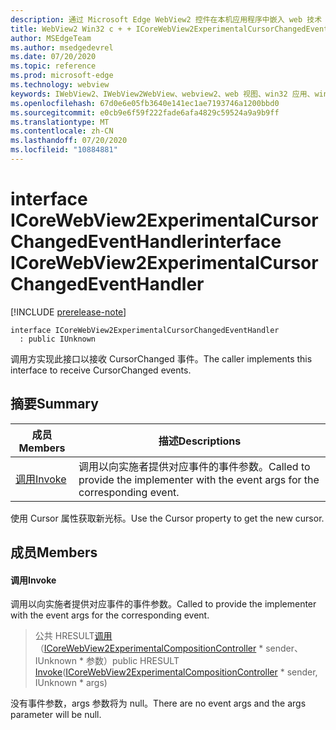```yaml
---
description: 通过 Microsoft Edge WebView2 控件在本机应用程序中嵌入 web 技术（HTML、CSS 和 JavaScript）
title: WebView2 Win32 c + + ICoreWebView2ExperimentalCursorChangedEventHandler
author: MSEdgeTeam
ms.author: msedgedevrel
ms.date: 07/20/2020
ms.topic: reference
ms.prod: microsoft-edge
ms.technology: webview
keywords: IWebView2、IWebView2WebView、webview2、web 视图、win32 应用、win32、edge、ICoreWebView2、ICoreWebView2Controller、浏览器控件、边缘 html、ICoreWebView2ExperimentalCursorChangedEventHandler
ms.openlocfilehash: 67d0e6e05fb3640e141ec1ae7193746a1200bbd0
ms.sourcegitcommit: e0cb9e6f59f222fade6afa4829c59524a9a9b9ff
ms.translationtype: MT
ms.contentlocale: zh-CN
ms.lasthandoff: 07/20/2020
ms.locfileid: "10884881"
---
```

# <span data-ttu-id="13dd8-104">interface ICoreWebView2ExperimentalCursorChangedEventHandler</span><span class="sxs-lookup"><span data-stu-id="13dd8-104">interface ICoreWebView2ExperimentalCursorChangedEventHandler</span></span> 

[!INCLUDE [prerelease-note](../../includes/prerelease-note.md)]

```
interface ICoreWebView2ExperimentalCursorChangedEventHandler
  : public IUnknown
```

<span data-ttu-id="13dd8-105">调用方实现此接口以接收 CursorChanged 事件。</span><span class="sxs-lookup"><span data-stu-id="13dd8-105">The caller implements this interface to receive CursorChanged events.</span></span>

## <span data-ttu-id="13dd8-106">摘要</span><span class="sxs-lookup"><span data-stu-id="13dd8-106">Summary</span></span>

 <span data-ttu-id="13dd8-107">成员</span><span class="sxs-lookup"><span data-stu-id="13dd8-107">Members</span></span>                        | <span data-ttu-id="13dd8-108">描述</span><span class="sxs-lookup"><span data-stu-id="13dd8-108">Descriptions</span></span>
--------------------------------|---------------------------------------------
[<span data-ttu-id="13dd8-109">调用</span><span class="sxs-lookup"><span data-stu-id="13dd8-109">Invoke</span></span>](#invoke) | <span data-ttu-id="13dd8-110">调用以向实施者提供对应事件的事件参数。</span><span class="sxs-lookup"><span data-stu-id="13dd8-110">Called to provide the implementer with the event args for the corresponding event.</span></span>

<span data-ttu-id="13dd8-111">使用 Cursor 属性获取新光标。</span><span class="sxs-lookup"><span data-stu-id="13dd8-111">Use the Cursor property to get the new cursor.</span></span>

## <span data-ttu-id="13dd8-112">成员</span><span class="sxs-lookup"><span data-stu-id="13dd8-112">Members</span></span>

#### <span data-ttu-id="13dd8-113">调用</span><span class="sxs-lookup"><span data-stu-id="13dd8-113">Invoke</span></span> 

<span data-ttu-id="13dd8-114">调用以向实施者提供对应事件的事件参数。</span><span class="sxs-lookup"><span data-stu-id="13dd8-114">Called to provide the implementer with the event args for the corresponding event.</span></span>

> <span data-ttu-id="13dd8-115">公共 HRESULT[调用](#invoke)（[ICoreWebView2ExperimentalCompositionController](icorewebview2experimentalcompositioncontroller.md) \* sender、IUnknown \* 参数）</span><span class="sxs-lookup"><span data-stu-id="13dd8-115">public HRESULT [Invoke](#invoke)([ICoreWebView2ExperimentalCompositionController](icorewebview2experimentalcompositioncontroller.md) \* sender, IUnknown \* args)</span></span>

<span data-ttu-id="13dd8-116">没有事件参数，args 参数将为 null。</span><span class="sxs-lookup"><span data-stu-id="13dd8-116">There are no event args and the args parameter will be null.</span></span>

